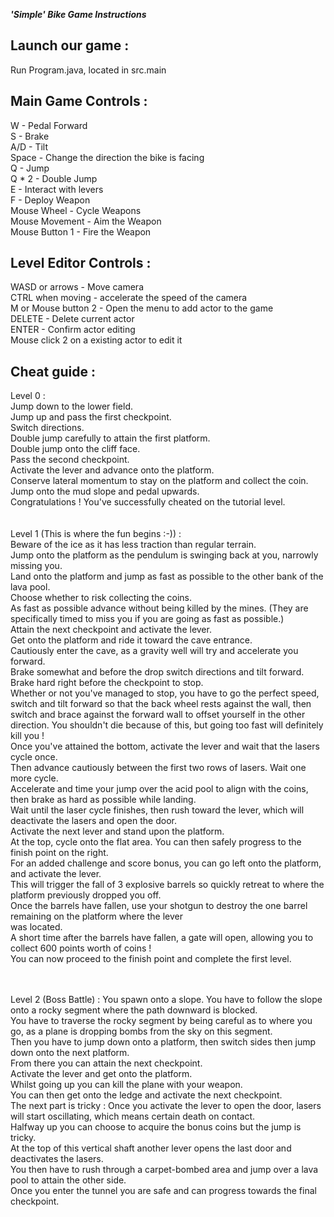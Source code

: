 **_'Simple' Bike Game Instructions_**<br />

Launch our game :
-
Run Program.java, located in src.main

Main Game Controls :
-
W - Pedal Forward <br />
S - Brake <br />
A/D - Tilt <br />
Space - Change the direction the bike is facing <br />
Q - Jump <br />
Q * 2 - Double Jump <br />
E - Interact with levers <br />
F - Deploy Weapon  <br />
Mouse Wheel - Cycle Weapons  <br />
Mouse Movement - Aim the Weapon <br />
Mouse Button 1 - Fire the Weapon <br /> 

Level Editor Controls :
-

WASD or arrows - Move camera<br />
CTRL when moving - accelerate the speed of the camera<br />
M or Mouse button 2 - Open the menu to add actor to the game<br />
DELETE - Delete current actor<br />
ENTER  - Confirm actor editing<br />
Mouse click 2 on a existing actor to edit it<br />
 
 Cheat guide :
 -
 Level 0 : <br />
 Jump down to the lower field. <br />
 Jump up and pass the first checkpoint. <br />
 Switch directions. <br />
 Double jump carefully to attain the first platform. <br />
 Double jump onto the cliff face.  <br />
 Pass the second checkpoint. <br />
 Activate the lever and advance onto the platform.  <br />
 Conserve lateral momentum to stay on the platform and collect the coin.  <br />
 Jump onto the mud slope and pedal upwards.  <br />
 Congratulations ! You've successfully cheated on the tutorial level.  <br />
 <br /> <br />
 Level 1 (This is where the fun begins :-)) : <br />
 Beware of the ice as it has less traction than regular terrain. <br />
 Jump onto the platform as the pendulum is swinging back at you, narrowly missing you. <br />
 Land onto the platform and jump as fast as possible to the other bank of the lava pool. <br />
 Choose whether to risk collecting the coins. <br />
 As fast as possible advance without being killed by the mines. (They are specifically timed to miss you if you are
  going as fast as possible.) <br />
 Attain the next checkpoint and activate the lever.  <br />
 Get onto the platform and ride it toward the cave entrance. <br />
 Cautiously enter the cave, as a gravity well will try and accelerate you forward.  <br />
 Brake somewhat and before the drop switch directions and tilt forward.  <br />
 Brake hard right before the checkpoint to stop.  <br />
 Whether or not you've managed to stop, you have to go the perfect speed, switch and tilt forward so that the 
 back wheel rests against the wall, then switch and brace against the forward wall to offset yourself in 
 the other direction. You shouldn't die because of this, but going too fast will definitely kill you ! <br />
 Once you've attained the bottom, activate the lever and wait that the lasers cycle once. <br />
 Then advance cautiously between the first two rows of lasers. Wait one more cycle. <br />
 Accelerate and time your jump over the acid pool to align with the coins, then brake as hard as possible
 while landing.  <br />
 Wait until the laser cycle finishes, then rush toward the lever, which will deactivate the lasers and open the door.  <br />
 Activate the next lever and stand upon the platform.  <br />
 At the top, cycle onto the flat area. You can then safely progress to the finish point on the right.  <br />
 For an added challenge and score bonus, you can go left onto the platform, and activate the lever.  <br />
 This will trigger the fall of 3 explosive barrels so quickly retreat to where the platform previously dropped you off. <br />
 Once the barrels have fallen, use your shotgun to destroy the one barrel remaining on the platform where the lever<br />
 was located.<br />
 A short time after the barrels have fallen, a gate will open, allowing you to collect 600 points worth of coins !<br />
 You can now proceed to the finish point and complete the first level.
 
 <br /> <br />
 Level 2 (Boss Battle) :
 You spawn onto a slope. You have to follow the slope onto a rocky segment where the path downward is blocked. <br />
 You have to traverse the rocky segment by being careful as to where you go, as a plane is dropping bombs from the sky on this segment.<br />
 Then you have to jump down onto a platform, then switch sides then jump down onto the next platform.<br />
 From there you can attain the next checkpoint.<br />
 Activate the lever and get onto the platform.<br />
 Whilst going up you can kill the plane with your weapon.<br />
 You can then get onto the ledge and activate the next checkpoint.<br />
 The next part is tricky : Once you activate the lever to open the door, lasers will start oscillating, which means certain death on contact.<br />
 Halfway up you can choose to acquire the bonus coins but the jump is tricky.<br />
 At the top of this vertical shaft another lever opens the last door and deactivates the lasers.<br />
 You then have to rush through a carpet-bombed area and jump over a lava pool to attain the other side.<br />
 Once you enter the tunnel you are safe and can progress towards the final checkpoint.<br />
 
 